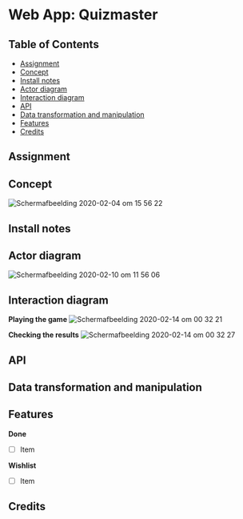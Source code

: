 # Web App: Quizmaster

## Table of Contents
* [Assignment](#Assignment)
* [Concept](#Concept)
* [Install notes](#Install-notes)
* [Actor diagram](#Actor-diagram)
* [Interaction diagram](#Interaction-diagram)
* [API](#API)
* [Data transformation and manipulation](#Data-transformation-and-manipulation)
* [Features](#Features)
* [Credits](#Credits)


## Assignment

## Concept
<img alt="Schermafbeelding 2020-02-04 om 15 56 22" src="https://user-images.githubusercontent.com/45365598/73755834-f45a0d00-4766-11ea-87ef-8f2234a89881.png">

## Install notes

## Actor diagram
<img alt="Schermafbeelding 2020-02-10 om 11 56 06" src="https://user-images.githubusercontent.com/45365598/74144150-7ed5bd00-4bfc-11ea-85f3-49d91e843faa.png">

## Interaction diagram
**Playing the game** 
<img alt="Schermafbeelding 2020-02-14 om 00 32 21" src="https://user-images.githubusercontent.com/45365598/74488162-a8733a80-4ec1-11ea-8852-2967bc6693f0.png">

**Checking the results**
<img alt="Schermafbeelding 2020-02-14 om 00 32 27" src="https://user-images.githubusercontent.com/45365598/74488193-b88b1a00-4ec1-11ea-960d-c110396bc37d.png">


## API

## Data transformation and manipulation

## Features
**Done**
- [ ] Item

**Wishlist**
- [ ] Item

## Credits

<!-- Add a nice poster image here at the end of the week, showing off your shiny frontend 📸 -->

<!-- Maybe a table of contents here? 📚 -->

<!-- How about a section that describes how to install this project? 🤓 -->

<!-- ...but how does one use this project? What are its features 🤔 -->

<!-- What external data source is featured in your project and what are its properties 🌠 -->

<!-- How about a license here? 📜 (or is it a licence?) 🤷 -->
